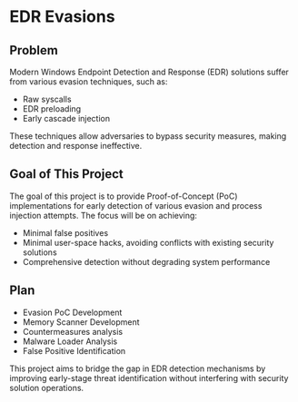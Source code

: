 # EDR Evasions 

## Problem

Modern Windows Endpoint Detection and Response (EDR) solutions suffer from various evasion techniques, such as:

- Raw syscalls
- EDR preloading
- Early cascade injection

These techniques allow adversaries to bypass security measures, making detection and response ineffective.

## Goal of This Project

The goal of this project is to provide Proof-of-Concept (PoC) implementations for early detection of various evasion and process injection attempts. The focus will be on achieving:

- Minimal false positives
- Minimal user-space hacks, avoiding conflicts with existing security solutions
- Comprehensive detection without degrading system performance

## Plan
- Evasion PoC Development
- Memory Scanner Development
- Countermeasures analysis
- Malware Loader Analysis
- False Positive Identification



This project aims to bridge the gap in EDR detection mechanisms by improving early-stage threat identification without interfering with security solution operations.

